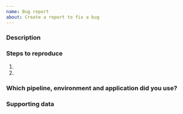 ```yaml
---
name: Bug report
about: Create a report to fix a bug
---
```


### Description
<!-- Briefly describe the issue you're experiencing -->

### Steps to reproduce
<!-- what you were trying to do and what happened instead. -->
1.
1.

### Which pipeline, environment and application did you use?
<!-- Lumint / Currency Management Application -->
<!-- Production / Staging / ReviewApp -->
<!-- Production / Parallel / Demo / ... -->

### Supporting data
<!-- Do you have screenshots showing the problem? -->
<!-- Do you see errors in the dev console? If yes, please include a screenshot. -->
